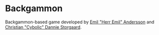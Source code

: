 Backgammon
==========
Backgammon-based game  developed by [Emil "Herr Emil" Andersson](https://github.com/HerrEmil) and [Christian "Cybolic" Dannie Storgaard](https://github.com/cybolic).
